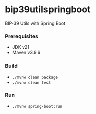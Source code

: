 # bip39utilspringboot
BIP-39 Utils with Spring Boot

### Prerequisites
- JDK v21
- Maven v3.9.6

### Build
- `./mvnw clean package`
- `./mvnw clean test`

### Run
- `./mvnw spring-boot:run`